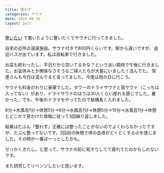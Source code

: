 ```yaml
---
title: 整わず 
categories: サウナ
date: 2019-08-16
layout: post
---
```


[整いたい](https://blog.iron-hot.com/%E5%BE%92%E7%84%B6/2019/08/14/article/) で書いたように整いたくてサウナに行ってきました。

自宅の近所の温泉施設。サウナ付きで800円くらいです。駅から遠いですが、送迎バスが出ています。私は自転車で行きました。

お盆も終わったし、平日だから空いてるかな？という淡い期待で午後に行きました。お盆休みとか関係なさそうなご婦人たちが大量にいました！混んでた。
常連さんも今日は混んでると言ってました。今度は雨の日に行こう。

サウナも料金のわりに豪華でした。タワーのドライサウナと窯サウナ（こっちは入ってない）があり、ドライサウナのほうは30人くらい座れる感じでした。暑かった。でも、午後のドラマをやってたので結構長く入れました。

 8分→水風呂1分→休憩5分→6分→水風呂1分→休憩5分→10分→水風呂1分→休憩とどこかで見かけた情報に従って3回繰り返しました。

 結果はたぶん「整わず」正確には整ったことがないのでよくわらなかったですが、たぶん整ってないです。2回目の休憩で体の血液がどくどくするのを感じました。その時が一番ぼーっとしたかも。

 せっかくきたし。と思って、サウナの前に垢すりしてて疲れてたのかもしれないです。

 また研究してリベンジしたいと思います。